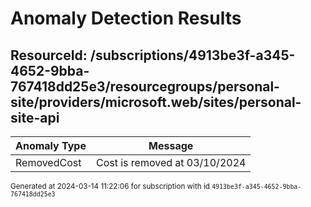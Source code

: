 # Anomaly Detection Results

## ResourceId: /subscriptions/4913be3f-a345-4652-9bba-767418dd25e3/resourcegroups/personal-site/providers/microsoft.web/sites/personal-site-api

| Anomaly Type | Message |
|---|---|
|RemovedCost| Cost is removed at 03/10/2024|


<sup>Generated at 2024-03-14 11:22:06 for subscription with id `4913be3f-a345-4652-9bba-767418dd25e3`</sup>

